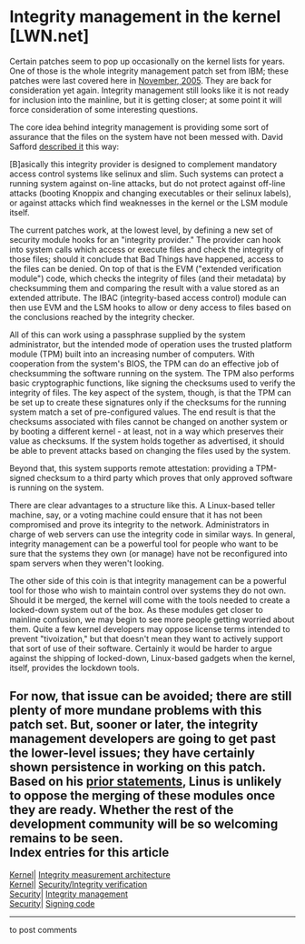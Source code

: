 # Integrity management in the kernel [LWN.net]

Certain patches seem to pop up occasionally on the kernel lists for years. One of those is the whole integrity management patch set from IBM; these patches were last covered here in [November, 2005](http://lwn.net/Articles/160157/). They are back for consideration yet again. Integrity management still looks like it is not ready for inclusion into the mainline, but it is getting closer; at some point it will force consideration of some interesting questions. 

The core idea behind integrity management is providing some sort of assurance that the files on the system have not been messed with. David Safford [described it](/Articles/227939/) this way: 

[B]asically this integrity provider is designed to complement mandatory access control systems like selinux and slim. Such systems can protect a running system against on-line attacks, but do not protect against off-line attacks (booting Knoppix and changing executables or their selinux labels), or against attacks which find weaknesses in the kernel or the LSM module itself. 

The current patches work, at the lowest level, by defining a new set of security module hooks for an "integrity provider." The provider can hook into system calls which access or execute files and check the integrity of those files; should it conclude that Bad Things have happened, access to the files can be denied. On top of that is the EVM ("extended verification module") code, which checks the integrity of files (and their metadata) by checksumming them and comparing the result with a value stored as an extended attribute. The IBAC (integrity-based access control) module can then use EVM and the LSM hooks to allow or deny access to files based on the conclusions reached by the integrity checker. 

All of this can work using a passphrase supplied by the system administrator, but the intended mode of operation uses the trusted platform module (TPM) built into an increasing number of computers. With cooperation from the system's BIOS, the TPM can do an effective job of checksumming the software running on the system. The TPM also performs basic cryptographic functions, like signing the checksums used to verify the integrity of files. The key aspect of the system, though, is that the TPM can be set up to create these signatures only if the checksums for the running system match a set of pre-configured values. The end result is that the checksums associated with files cannot be changed on another system or by booting a different kernel - at least, not in a way which preserves their value as checksums. If the system holds together as advertised, it should be able to prevent attacks based on changing the files used by the system. 

Beyond that, this system supports remote attestation: providing a TPM-signed checksum to a third party which proves that only approved software is running on the system. 

There are clear advantages to a structure like this. A Linux-based teller machine, say, or a voting machine could ensure that it has not been compromised and prove its integrity to the network. Administrators in charge of web servers can use the integrity code in similar ways. In general, integrity management can be a powerful tool for people who want to be sure that the systems they own (or manage) have not be reconfigured into spam servers when they weren't looking. 

The other side of this coin is that integrity management can be a powerful tool for those who wish to maintain control over systems they do not own. Should it be merged, the kernel will come with the tools needed to create a locked-down system out of the box. As these modules get closer to mainline confusion, we may begin to see more people getting worried about them. Quite a few kernel developers may oppose license terms intended to prevent "tivoization," but that doesn't mean they want to actively support that sort of use of their software. Certainly it would be harder to argue against the shipping of locked-down, Linux-based gadgets when the kernel, itself, provides the lockdown tools. 

For now, that issue can be avoided; there are still plenty of more mundane problems with this patch set. But, sooner or later, the integrity management developers are going to get past the lower-level issues; they have certainly shown persistence in working on this patch. Based on his [prior statements](http://lwn.net/Articles/30048/), Linus is unlikely to oppose the merging of these modules once they are ready. Whether the rest of the development community will be so welcoming remains to be seen.  
Index entries for this article  
---  
[Kernel](/Kernel/Index)| [Integrity measurement architecture](/Kernel/Index#Integrity_measurement_architecture)  
[Kernel](/Kernel/Index)| [Security/Integrity verification](/Kernel/Index#Security-Integrity_verification)  
[Security](/Security/Index/)| [Integrity management](/Security/Index/#Integrity_management)  
[Security](/Security/Index/)| [Signing code](/Security/Index/#Signing_code)  
  


* * *

to post comments 

